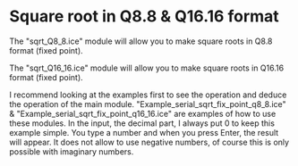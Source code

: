 # Square root in Q8.8 & Q16.16 format

The "sqrt_Q8_8.ice"   module will allow you to make square roots in Q8.8   format (fixed point).

The "sqrt_Q16_16.ice" module will allow you to make square roots in Q16.16 format (fixed point).

I recommend looking at the examples first to see the operation and deduce the operation of the main module. "Example_serial_sqrt_fix_point_q8_8.ice" & "Example_serial_sqrt_fix_point_q16_16.ice" are examples of how to use these modules. In the input, the decimal part, I always put 0 to keep this example simple. You type a number and when you press Enter, the result will appear. It does not allow to use negative numbers, of course this is only possible with imaginary numbers.


